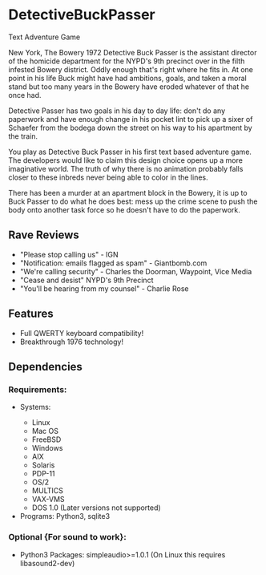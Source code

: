 # DetectiveBuckPasser
Text Adventure Game
<p>
New York, The Bowery 1972
Detective Buck Passer is the assistant director of the homicide department for the NYPD's 9th precinct over in the filth infested Bowery district. Oddly enough that's right where he fits in. At one point in his life Buck might have had ambitions, goals, and taken a moral stand but too many years in the Bowery have eroded whatever of that he once had.
</p>
<p>
Detective Passer has two goals in his day to day life: don't do any paperwork and have enough change in his pocket lint to pick up a sixer of Schaefer from the bodega down the street on his way to his apartment by the train.
</p>
<p>
You play as Detective Buck Passer in his first text based adventure game. The developers would like to claim this design choice opens up a more imaginative world. The truth of why there is no animation probably falls closer to these inbreds never being able to color in the lines.
</p>
<p>
There has been a murder at an apartment block in the Bowery, it is up to Buck Passer to do what he does best: mess up the crime scene to push the body onto another task force so he doesn't have to do the paperwork.
</p>

<h2><b>Rave Reviews</b></h2>
<ul>
<li>"Please stop calling us" - IGN</li>

<li>"Notification: emails flagged as spam" - Giantbomb.com</li>

<li>"We're calling security" - Charles the Doorman, Waypoint, Vice Media</li>

<li>"Cease and desist" NYPD's 9th Precinct</li>

<li>"You'll be hearing from my counsel" - Charlie Rose</li>
</ul>


<h2><b>Features</b></h2>

<ul>
<li> Full QWERTY keyboard compatibility! </li>

<li> Breakthrough 1976 technology! </li>
</ul>



<h2><b>Dependencies</b></h2>

<h3>Requirements:</h3>
<ul>
	<li>Systems:</li>
		<ul>
			<li>Linux</li>
			<li>Mac OS</li>
			<li>FreeBSD</li>
			<li>Windows</li>
			<li>AIX</li>
			<li>Solaris</li>
			<li>PDP-11</li>
			<li>OS/2</li>
			<li>MULTICS</li>
			<li>VAX-VMS</li>
			<li>DOS 1.0 (Later versions not supported)</li>
		</ul>
	<li>Programs: Python3, sqlite3</li>
</ul>

<h3>Optional {For sound to work}:</h3>

<ul>
<li>Python3 Packages: simpleaudio>=1.0.1 (On Linux this requires libasound2-dev)</li>
</ul>
